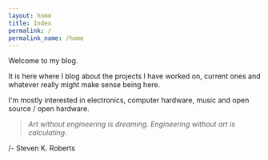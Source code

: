 ```yaml
---
layout: home
title: Index
permalink: /
permalink_name: /home
---
```


<!-- <img class="center" src="/img/index.svg" alt="Logo" width="400">  -->

Welcome to my blog.

It is here where I blog about the projects I have worked on, current ones and whatever really might make sense being here.

I'm mostly interested in electronics, computer hardware, music and open source / open hardware.

> _Art without engineering is dreaming. Engineering without art is calculating._

/- Steven K. Roberts 